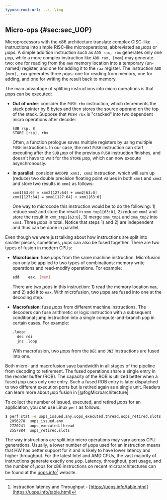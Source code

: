 ```yaml
---
typora-root-url: ..\..\img
---
```


## Micro-ops {#sec:sec_UOP}

Microprocessors with the x86 architecture translate complex CISC-like instructions into simple RISC-like microoperations, abbreviated as $\mu$ops or $\mu$ops. A simple addition instruction such as `ADD rax, rbx` generates only one $\mu$op, while a more complex instruction like `ADD rax, [mem]` may generate two: one for reading from the `mem` memory location into a temporary (un-named) register, and one for adding it to the `rax` register. The instruction `ADD [mem], rax` generates three $\mu$ops: one for reading from memory, one for adding, and one for writing the result back to memory.

The main advantage of splitting instructions into micro operations is that $\mu$ops can be executed:

* **Out of order**: consider the `PUSH rbx` instruction, which decrements the stack pointer by 8 bytes and then stores the source operand on the top of the stack. Suppose that `PUSH rbx` is "cracked" into two dependent micro operations after decode:
  ```
  SUB rsp, 8
  STORE [rsp], rbx
  ```
  Often, a function prologue saves multiple registers by using multiple `PUSH` instructions. In our case, the next `PUSH` instruction can start executing after the `SUB` $\mu$op of the previous `PUSH` instruction finishes, and doesn't have to wait for the `STORE` $\mu$op, which can now execute asynchronously.

* **In parallel**: consider `HADDPD xmm1, xmm2` instruction, which will sum up (reduce) two double precision floating point values in both `xmm1` and `xmm2` and store two results in `xmm1` as follows: 
  ```
  xmm1[63:0] = xmm2[127:64] + xmm2[63:0]
  xmm1[127:64] = xmm1[127:64] + xmm1[63:0]
  ```
  One way to microcode this instruction would be to do the following: 1) reduce `xmm2` and store the result in `xmm_tmp1[63:0]`, 2) reduce `xmm1` and store the result in `xmm_tmp2[63:0]`, 3) merge `xmm_tmp1` and `xmm_tmp2` into `xmm1`. Three $\mu$ops in total. Notice that steps 1) and 2) are independent and thus can be done in parallel.

Even though we were just talking about how instructions are split into smaller pieces, sometimes, $\mu$ops can also be fused together. There are two types of fusion in modern CPUs:

* **Microfusion**: fuse $\mu$ops from the same machine instruction. Microfusion can only be applied to two types of combinations: memory write operations and read-modify operations. For example:

  ```bash
  add    eax, [mem]
  ```
  There are two $\mu$ops in this instruction: 1) read the memory location `mem`, and 2) add it to `eax`. With microfusion, two $\mu$ops are fused into one at the decoding step.
  
* **Macrofusion**: fuse $\mu$ops from different machine instructions. The decoders can fuse arithmetic or logic instruction with a subsequent conditional jump instruction into a single compute-and-branch $\mu$op in certain cases. For example:

  ```bash
  .loop:
    dec rdi
    jnz .loop
  ```
  With macrofusion, two $\mu$ops from the `DEC` and `JNZ` instructions are fused into one.

Both micro- and macrofusion save bandwidth in all stages of the pipeline from decoding to retirement. The fused operations share a single entry in the reorder buffer (ROB). The capacity of the ROB is utilized better when a fused $\mu$op uses only one entry. Such a fused ROB entry is later dispatched to two different execution ports but is retired again as a single unit. Readers can learn more about $\mu$op fusion in [@fogMicroarchitecture].

To collect the number of issued, executed, and retired $\mu$ops for an application, you can use Linux `perf` as follows:

```bash
$ perf stat -e uops_issued.any,uops_executed.thread,uops_retired.slots -- ./a.exe
  2856278  uops_issued.any             
  2720241  uops_executed.thread
  2557884  uops_retired.slots
```

The way instructions are split into micro operations may vary across CPU generations. Usually, a lower number of $\mu$ops used for an instruction means that HW has better support for it and is likely to have lower latency and higher throughput. For the latest Intel and AMD CPUs, the vast majority of instructions generate exactly one $\mu$op. Latency, throughput, port usage, and the number of $\mu$ops for x86 instructions on recent microarchitectures can be found at the [uops.info](https://uops.info/table.html)[^1] website.

[^1]: Instruction latency and Throughput - [https://uops.info/table.html](https://uops.info/table.html)
